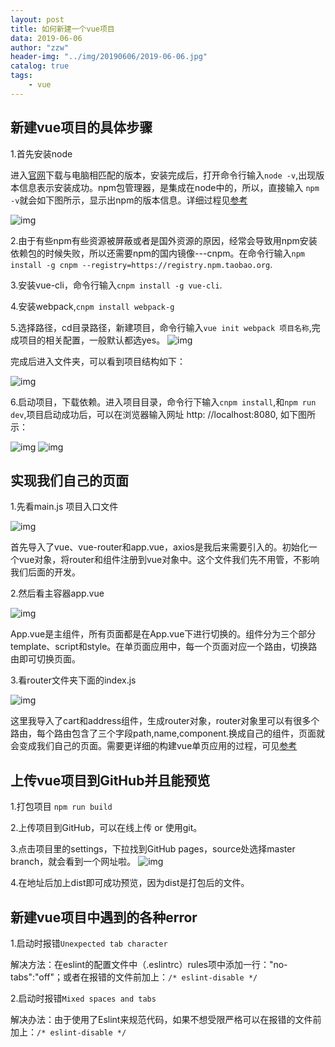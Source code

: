 ```yaml
---
layout: post
title: 如何新建一个vue项目
data: 2019-06-06
author: "zzw"
header-img: "../img/20190606/2019-06-06.jpg"
catalog: true
tags:
    - vue
---
```



## 新建vue项目的具体步骤

1.首先安装node

进入[官网](https://nodejs.org/en/download/current/)下载与电脑相匹配的版本，安装完成后，打开命令行输入` node -v `,出现版本信息表示安装成功。npm包管理器，是集成在node中的，所以，直接输入 ` npm -v `就会如下图所示，显示出npm的版本信息。详细过程见[参考](https://blog.csdn.net/wjnf012/article/details/80422313)

![img](/img/20190606/node-v.png)

2.由于有些npm有些资源被屏蔽或者是国外资源的原因，经常会导致用npm安装依赖包的时候失败，所以还需要npm的国内镜像---cnpm。在命令行输入` npm install -g cnpm --registry=https://registry.npm.taobao.org `.

3.安装vue-cli，命令行输入` cnpm install -g vue-cli `.

4.安装webpack,` cnpm install webpack-g `

5.选择路径，cd目录路径，新建项目，命令行输入` vue init webpack 项目名称 `,完成项目的相关配置，一般默认都选yes。
![img](/img/20190606/start.png)

完成后进入文件夹，可以看到项目结构如下：

![img](/img/20190606/initialize.jpg)

6.启动项目，下载依赖。进入项目目录，命令行下输入` cnpm install `,和` npm run dev `,项目启动成功后，可以在浏览器输入网址 http: //localhost:8080, 如下图所示：

![img](/img/20190606/run.png)
![img](/img/20190606/browser.jpg)


## 实现我们自己的页面

1.先看main.js 项目入口文件

![img](/img/20190606/mainjs.png)

首先导入了vue、vue-router和app.vue，axios是我后来需要引入的。初始化一个vue对象，将router和组件注册到vue对象中。这个文件我们先不用管，不影响我们后面的开发。

2.然后看主容器app.vue

![img](/img/20190606/appvue.png)

App.vue是主组件，所有页面都是在App.vue下进行切换的。组件分为三个部分template、script和style。在单页面应用中，每一个页面对应一个路由，切换路由即可切换页面。

3.看router文件夹下面的index.js

![img](/img/20190606/indexjs.png)

这里我导入了cart和address组件，生成router对象，router对象里可以有很多个路由，每个路由包含了三个字段path,name,component.换成自己的组件，页面就会变成我们自己的页面。需要更详细的构建vue单页应用的过程，可见[参考](https://blog.csdn.net/zgh0711/article/details/78042677)

## 上传vue项目到GitHub并且能预览
1.打包项目 `npm run build`

2.上传项目到GitHub，可以在线上传 or 使用git。

3.点击项目里的settings，下拉找到GitHub pages，source处选择master branch，就会看到一个网址啦。
![img](/img/20190606/1.png)

4.在地址后加上dist即可成功预览，因为dist是打包后的文件。

## 新建vue项目中遇到的各种error

1.启动时报错`Unexpected tab character`

解决方法：在eslint的配置文件中（.eslintrc）rules项中添加一行："no-tabs":"off"；或者在报错的文件前加上：`/* eslint-disable */`

2.启动时报错`Mixed spaces and tabs`

解决办法：由于使用了Eslint来规范代码，如果不想受限严格可以在报错的文件前加上：`/* eslint-disable */`

